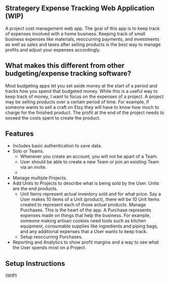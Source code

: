 ## Strategery Expense Tracking Web Application (WIP)
A project cost management web app. The goal of this app is to keep track of expenses involved with a home business. Keeping track of small business expenses like materials, reoccurring payments, and investments as well as sales and taxes after selling products is the best way to manage profits and adjust your expenses accordingly. 

## What makes this different from other budgeting/expense tracking software?
Most budgeting apps let you set aside money at the start of a period and tracks how you spend that budgeted money. While this is a useful way to keep track of money, I want to focus on the expenses of a project. A project may be selling products over a certain period of time. For example, if someone wants to sell a craft on Etsy they will have to know how much to charge for the finished product. The profit at the end of the project needs to exceed the costs spent to create the product. 

## Features
* Includes basic authentication to save data.
* Solo or Teams.
    * Whenever you create an account, you will not be apart of a Team.
    * User should be able to create a new Team or join an existing Team via an invite.
    * 
* Manage multiple Projects.
* Add Units to Projects to describe what is being sold by the User. Units are the end products. 
    * Unit Items represent actual inventory sold and for what price. Say a User makes 10 items of a Unit (product), there will be 10 Unit Items created to represent each of those actual products.
Manage Purchases. This is the heart of the app. A Purchase represents expenses made on things that help the business. For example, someone making artisan cookies need tools such as kitchen equipment, consumable supplies like ingredients and piping bags, and any additional expenses that a User wants to keep track.
    * Setup reoccurring Purchases.
* Reporting and Analytics to show profit margins and a way to see what the User spends most on a Project.

## Setup Instructions
(WIP)
